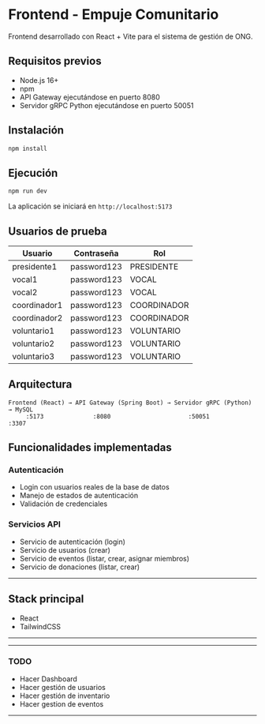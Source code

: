# Frontend - Empuje Comunitario

Frontend desarrollado con React + Vite para el sistema de gestión de ONG.

## Requisitos previos

- Node.js 16+
- npm
- API Gateway ejecutándose en puerto 8080
- Servidor gRPC Python ejecutándose en puerto 50051

## Instalación

```bash
npm install
```

## Ejecución

```bash
npm run dev
```

La aplicación se iniciará en `http://localhost:5173`

## Usuarios de prueba

| Usuario      | Contraseña  | Rol         |
| ------------ | ----------- | ----------- |
| presidente1  | password123 | PRESIDENTE  |
| vocal1       | password123 | VOCAL       |
| vocal2       | password123 | VOCAL       |
| coordinador1 | password123 | COORDINADOR |
| coordinador2 | password123 | COORDINADOR |
| voluntario1  | password123 | VOLUNTARIO  |
| voluntario2  | password123 | VOLUNTARIO  |
| voluntario3  | password123 | VOLUNTARIO  |

## Arquitectura

```
Frontend (React) → API Gateway (Spring Boot) → Servidor gRPC (Python) → MySQL
     :5173              :8080                      :50051            :3307
```

## Funcionalidades implementadas

### Autenticación

- Login con usuarios reales de la base de datos
- Manejo de estados de autenticación
- Validación de credenciales

### Servicios API

- Servicio de autenticación (login)
- Servicio de usuarios (crear)
- Servicio de eventos (listar, crear, asignar miembros)
- Servicio de donaciones (listar, crear)

---

## Stack principal

- React
- TailwindCSS

---

---

### TODO

- Hacer Dashboard
- Hacer gestión de usuarios
- Hacer gestión de inventario
- Hacer gestion de eventos

---
